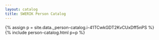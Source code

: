 ```yaml
---
layout: catalog
title: SWERIK Person Catalog
---
```

{% assign p = site.data._person-catalog.i-41TCwkGDT2KvCUxDff5nPS %}
{% include person-catalog.html p=p %}

